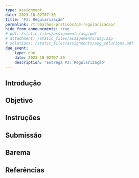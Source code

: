 ```yaml
---
type: assignment
date: 2023-10-02T07:30
title: 'P3: Regularização'
permalink: /trabalhos-praticos/p3-regularizacao/
hide_from_announcments: true
# pdf: /static_files/assignments/asg.pdf
# attachment: /static_files/assignments/asg.zip
# solutions: /static_files/assignments/asg_solutions.pdf
due_event: 
    type: due
    date: 2023-10-02T07:30
    description: 'Entrega P3: Regularização'
---
```


## Introdução

## Objetivo

## Instruções

## Submissão

## Barema

## Referências